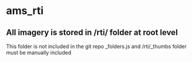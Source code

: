 # ams_rti

## All imagery is stored in /rti/ folder at root level
This folder is not included in the git repo
_folders.js and /rti/_thumbs folder must be manually included